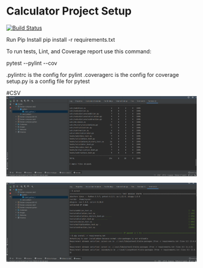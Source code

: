 # Calculator Project Setup
[![Build Status](https://app.travis-ci.com/Dk45njit/calc2.svg?branch=refactor)](https://app.travis-ci.com/Dk45njit/calc2)

Run Pip Install
pip install -r requirements.txt

To run tests, Lint, and Coverage report use this command:

pytest  --pylint --cov

.pylintrc is the config for pylint
.coveragerc is the config for coverage
setup.py is a config file for pytest

#CSV
![csv](csv.PNG)

![csv](csv1.PNG)

